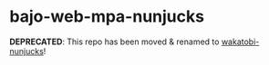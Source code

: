 # bajo-web-mpa-nunjucks

**DEPRECATED**: This repo has been moved & renamed to [wakatobi- nunjucks](https://github.com/ardhi/wakatobi-nunjucks)!
